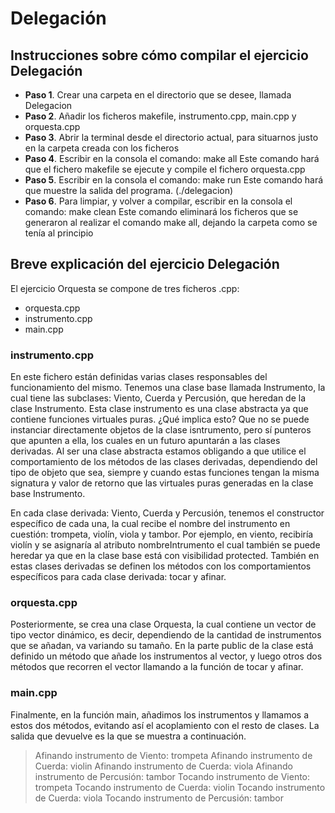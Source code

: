 # Delegación 
## Instrucciones sobre cómo compilar el ejercicio Delegación

- **Paso 1**. Crear una carpeta en el directorio que se desee, llamada Delegacion
- **Paso 2**. Añadir los ficheros makefile, instrumento.cpp, main.cpp y orquesta.cpp
- **Paso 3**. Abrir la terminal desde el directorio actual, para situarnos justo en la carpeta creada con los ficheros
- **Paso 4**. Escribir en la consola el comando: make all
Este comando hará que el fichero makefile se ejecute y compile el fichero orquesta.cpp
- **Paso 5**. Escribir en la consola el comando: make run
Este comando hará que muestre la salida del programa. (./delegacion)
- **Paso 6**. Para limpiar, y volver a compilar, escribir en la consola el comando: make clean
Este comando eliminará los ficheros que se generaron al realizar el comando make all, dejando la carpeta como se tenía al principio

## Breve explicación del ejercicio Delegación
El ejercicio Orquesta se compone de tres ficheros .cpp: 
- orquesta.cpp
- instrumento.cpp
- main.cpp

### instrumento.cpp
En este fichero están definidas varias clases responsables del funcionamiento del mismo. Tenemos una clase base llamada Instrumento, la cual tiene las subclases: Viento, Cuerda y Percusión, que heredan de la clase Instrumento. Esta clase instrumento es una clase abstracta ya que contiene funciones virtuales puras. ¿Qué implica esto? Que no se puede instanciar directamente objetos de la clase isntrumento, pero sí punteros que apunten a ella, los cuales en un futuro apuntarán a las clases derivadas. Al ser una clase abstracta estamos obligando a que utilice el comportamiento de los métodos de las clases derivadas, dependiendo del tipo de objeto que sea, siempre y cuando estas funciones tengan la misma signatura y valor de retorno que las virtuales puras generadas en la clase base Instrumento. 

En cada clase derivada: Viento, Cuerda y Percusión, tenemos el constructor específico de cada una, la cual recibe el nombre del instrumento en cuestión: trompeta, violín, viola y tambor. Por ejemplo, en viento, recibiría violín y se asignaría al atributo nombreIntrumento el cual también se puede heredar ya que en la clase base está con visibilidad protected. También en estas clases derivadas se definen los métodos con los comportamientos específicos para cada clase derivada: tocar y afinar. 

### orquesta.cpp
Posteriormente, se crea una clase Orquesta, la cual contiene un vector de tipo vector dinámico, es decir, dependiendo de la cantidad de instrumentos que se añadan, va variando su tamaño. En la parte public de la clase está definido un método que añade los instrumentos al vector, y luego otros dos métodos que recorren el vector llamando a la función de tocar y afinar. 

### main.cpp
Finalmente, en la función main, añadimos los instrumentos y llamamos a estos dos métodos, evitando así el acoplamiento con el resto de clases. La salida que devuelve es la que se muestra a continuación.

>Afinando instrumento de Viento: trompeta
>Afinando instrumento de Cuerda: violin
>Afinando instrumento de Cuerda: viola
>Afinando instrumento de Percusión: tambor
>Tocando instrumento de Viento: trompeta
>Tocando instrumento de Cuerda: violin
>Tocando instrumento de Cuerda: viola
>Tocando instrumento de Percusión: tambor

